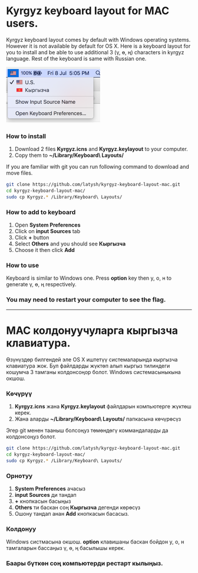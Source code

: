 # Kyrgyz keyboard layout for MAC users.

Kyrgyz keyboard layout comes by default with Windows operating systems. However it is not available by default for OS X. Here is a keyboard layout for you to install and be able to use additional 3 (ү, ө, ң) characters in kyrgyz language. Rest of the keyboard is same with Russian one.

![KG flag](screenshot.png)  

### How to install

1. Download 2 files **Kyrgyz.icns** and **Kyrgyz.keylayout** to your computer. 
2. Copy them to **~/Library/Keyboard\ Layouts/**

If you are familiar with git you can run following command to download and move files.

```sh
git clone https://github.com/latysh/kyrgyz-keyboard-layout-mac.git
cd kyrgyz-keyboard-layout-mac/
sudo cp Kyrgyz.* /Library/Keyboard\ Layouts/
```

### How to add to keyboard 

1. Open **System Preferences**
2. Click on **input Sources** tab
3. Click **+** button
4. Select **Others** and you should see **Кыргызча**
5. Choose it then click **Add**

### How to use
Keyboard is similar to Windows one. Press **option** key then у, о, н to generate ү, ө, ң respectively.

### You may need to restart your computer to see the flag. 


---


# MAC колдонуучуларга кыргызча клавиатура.

Өзүнүздөр билгендей эле OS X иштетүү системаларында кыргызча клавиатура жок. Бул файлдарды жүктөп алып кыргыз тилиндеги кошумча 3 тамганы колдонсоңор болот. Windows системасыныкына окшош.
 
### Көчүрүү

1. **Kyrgyz.icns** жана **Kyrgyz.keylayout** файлдарын компьютерге жүктөш керек. 
2. Жана аларды **~/Library/Keyboard\ Layouts/** папкасына көчүрөсүз

Эгер git менен тааныш болсоңуз төмөндөгү коммандаларды да колдонсоңуз болот.

```sh
git clone https://github.com/latysh/kyrgyz-keyboard-layout-mac.git
cd kyrgyz-keyboard-layout-mac/
sudo cp Kyrgyz.* /Library/Keyboard\ Layouts/
```

### Орнотуу

1. **System Preferences** ачасыз
2. **input Sources** ди тандап
3. **+** кнопкасын басыңыз
4. **Others** ти баскан соң **Кыргызча** дегенди көрөсүз
5. Ошону тандап анан **Add** кнопкасын басасыз.

### Колдонуу
Windows систмасына окшош. **option** клавишаны баскан бойдон у, о, н тамгаларын бассаңыз ү, ө, ң басылышы керек.

### Баары бүткөн соң компьютерди рестарт кылыңыз.